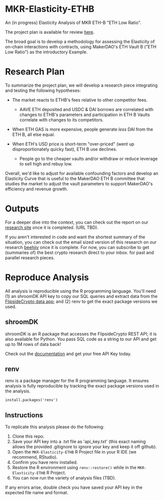 # MKR-Elasticity-ETHB

An (in progress) Elasticity Analysis of MKR ETH-B "ETH Low Ratio".

The project plan is available for review [here](https://github.com/fsc-data-science/MKR-Elasticity-ETHB/blob/main/MKR%20Elasticity%20ETHB%20-%20Project%20Plan.md).

The broad goal is to develop a methodology for assessing the Elasticity of on-chain interactions with contracts, using MakerDAO's 
ETH Vault B ("ETH Low Ratio") as the introductory Example.

# Research Plan 

To summarize the project plan, we will develop a research piece integrating and testing the following hypotheses:

- The market reacts to ETHB's fees relative to other competitor fees.
  - AAVE ETH deposited and USDC & DAI borrows are correlated with changes to ETHB's parameters and participation in ETH B Vaults correlate with changes to its competitors.

- When ETH GAS is more expensive, people generate *less* DAI from the ETH B, all else equal.

- When ETH's USD price is short-term "over-priced" (went up disproportionately quicky fast), ETH B use declines. 
  - People go to the cheaper vaults and/or withdraw or reduce leverage to sell high and rebuy low.
  
Overall, we'd like to adjust for available confounding factors and develop an Elasticity Curve that is useful to the MakerDAO ETH B committee that studies the market to adjust the vault parameters to support MakerDAO's efficiency and revenue growth.

# Outputs

For a deeper dive into the context, you can check out the report on our [research site](https://science.flipsidecrypto.xyz/research/) once it is completed. (URL TBD).

If you aren't interested in code and want the shortest summary of the situation, you can check out the email sized version of this research on our research [beehiiv](https://flipsidecrypto.beehiiv.com) once it is complete. For now, you can subscribe to get (summaries of) the best crypto research direct to your inbox. for past and parallel research pieces.

# Reproduce Analysis

All analysis is reproducible using the R programming language. You'll need (1) an shroomDK API key to copy our SQL queries and extract data from the [FlipsideCrypto data app](https://next.flipsidecrypto.xyz/); and (2) renv to get the exact package versions we used.

## shroomDK

shroomDK is an R package that accesses the FlipsideCrypto REST API; it is also available for Python. You pass SQL code as a string to our API and get up to 1M rows of data back!

Check out the [documentation](https://docs.flipsidecrypto.com/shroomdk-sdk/get-started) and get your free API Key today.

## renv

renv is a package manager for the R programming language. It ensures analysis is fully reproducible by tracking the exact package versions used in the analysis.

`install.packages('renv')`

## Instructions

To replicate this analysis please do the following:

1.  Clone this repo.
2.  Save your API key into a .txt file as 'api_key.txt' (this exact naming allows the provided .gitignore to ignore your key and keep it off github).
3.  Open the `MKR-Elasticity-ETHB` R Project file in your R IDE (we recommend, RStudio).
4.  Confirm you have renv installed.
5.  Restore the R environment using `renv::restore()` while in the `MKR-Elasticity-ETHB` R Project.
6.  You can now run the variety of analysis files (TBD).

If any errors arise, double check you have saved your API key in the expected file name and format.
